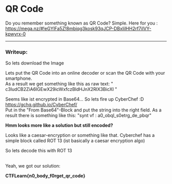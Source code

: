# QR Code

Do you remember something known as QR Code? Simple. Here for you : <br /> https://mega.nz/#!eGYlFa5Z!8mbiqg3kosk93qJCP-DBxIilHH2rf7iIVY-kpwyrx-0


---
### Writeup:
So lets download the Image

Lets put the QR Code into an online decoder or scan the QR Code with your smartphone.
<br>
As a result we get something like this as raw text:
" c3ludCB2ZiA6IGEwX29icWxfczBldHJnX2RlX3BicXI "

Seems like ist encrypted in Base64...
So lets fire up CyberChef :D
https://gchq.github.io/CyberChef/
<br>
Put in the "From Base64"-Block and put the string into the right field.
As a result there is something like this:
"synt vf : a0_obql_s0etrg_de_pbqr"

<b>Hmm looks more like a solution but still encoded?</b>

Looks like a caesar-encryption or something like that.
Cyberchef has a simple block called ROT 13 (ist basically a caesar encryption algo)

So lets decode this with ROT 13

<br>
Yeah, we got our solution:

<b>CTFLearn{n0_body_f0rget_qr_code}</b>